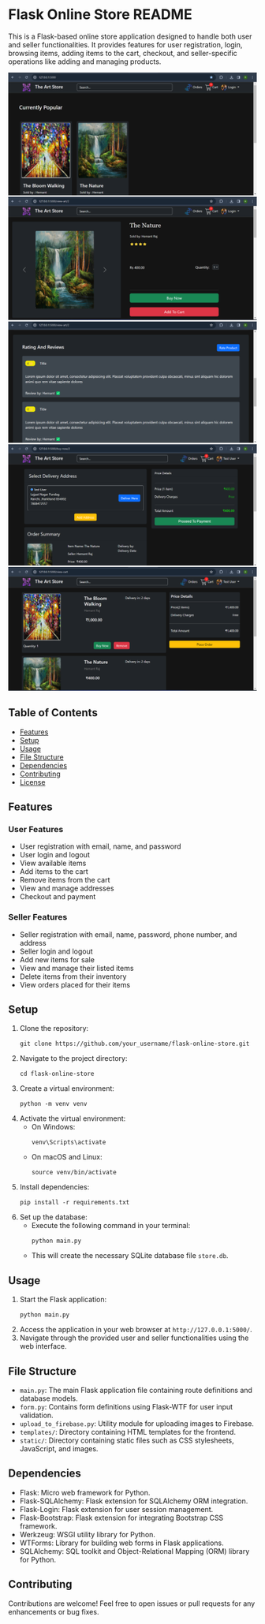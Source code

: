 # Flask Online Store README

This is a Flask-based online store application designed to handle both user and seller functionalities. It provides features for user registration, login, browsing items, adding items to the cart, checkout, and seller-specific operations like adding and managing products.

![Image Description](https://github.com/Hemantraj19/The-Art-Store/blob/main/Screenshot%20(5).png)
![Image Description](https://github.com/Hemantraj19/The-Art-Store/blob/main/Screenshot%20(6).png)
![Image Description](https://github.com/Hemantraj19/The-Art-Store/blob/main/Screenshot%20(7).png)
![Image Description](https://github.com/Hemantraj19/The-Art-Store/blob/main/Screenshot%20(8).png)
![Image Description](https://github.com/Hemantraj19/The-Art-Store/blob/main/Screenshot%20(9).png)


## Table of Contents
- [Features](#features)
- [Setup](#setup)
- [Usage](#usage)
- [File Structure](#file-structure)
- [Dependencies](#dependencies)
- [Contributing](#contributing)
- [License](#license)

## Features

### User Features
- User registration with email, name, and password
- User login and logout
- View available items
- Add items to the cart
- Remove items from the cart
- View and manage addresses
- Checkout and payment

### Seller Features
- Seller registration with email, name, password, phone number, and address
- Seller login and logout
- Add new items for sale
- View and manage their listed items
- Delete items from their inventory
- View orders placed for their items

## Setup

1. Clone the repository:
   ```
   git clone https://github.com/your_username/flask-online-store.git
   ```
2. Navigate to the project directory:
   ```
   cd flask-online-store
   ```
3. Create a virtual environment:
   ```
   python -m venv venv
   ```
4. Activate the virtual environment:
   - On Windows:
     ```
     venv\Scripts\activate
     ```
   - On macOS and Linux:
     ```
     source venv/bin/activate
     ```
5. Install dependencies:
   ```
   pip install -r requirements.txt
   ```
6. Set up the database:
   - Execute the following command in your terminal:
     ```
     python main.py
     ```
   - This will create the necessary SQLite database file `store.db`.

## Usage

1. Start the Flask application:
   ```
   python main.py
   ```
2. Access the application in your web browser at `http://127.0.0.1:5000/`.
3. Navigate through the provided user and seller functionalities using the web interface.

## File Structure

- `main.py`: The main Flask application file containing route definitions and database models.
- `form.py`: Contains form definitions using Flask-WTF for user input validation.
- `upload_to_firebase.py`: Utility module for uploading images to Firebase.
- `templates/`: Directory containing HTML templates for the frontend.
- `static/`: Directory containing static files such as CSS stylesheets, JavaScript, and images.

## Dependencies

- Flask: Micro web framework for Python.
- Flask-SQLAlchemy: Flask extension for SQLAlchemy ORM integration.
- Flask-Login: Flask extension for user session management.
- Flask-Bootstrap: Flask extension for integrating Bootstrap CSS framework.
- Werkzeug: WSGI utility library for Python.
- WTForms: Library for building web forms in Flask applications.
- SQLAlchemy: SQL toolkit and Object-Relational Mapping (ORM) library for Python.

## Contributing

Contributions are welcome! Feel free to open issues or pull requests for any enhancements or bug fixes.
